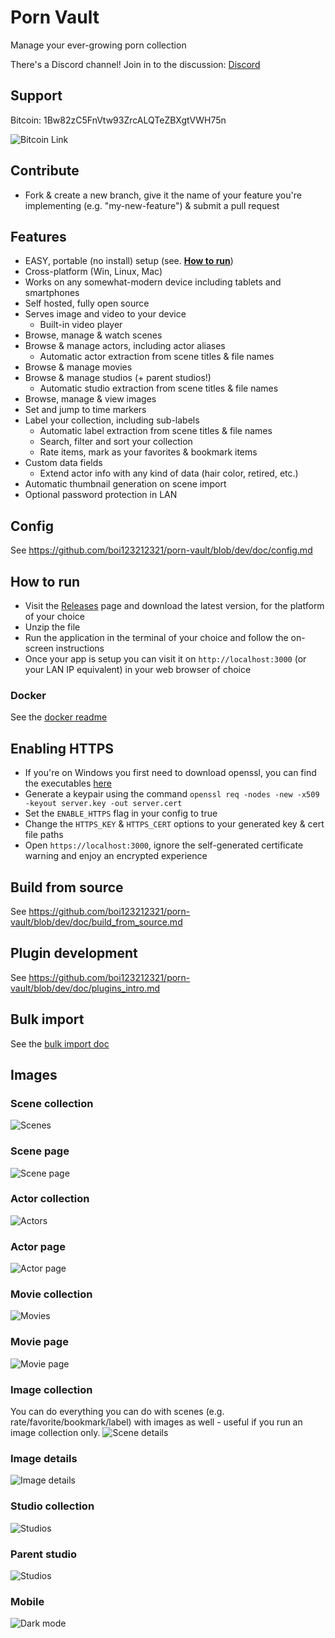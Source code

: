# Porn Vault

Manage your ever-growing porn collection

There's a Discord channel! Join in to the discussion: [Discord](https://discord.gg/t499hxK)

## Support

Bitcoin: 1Bw82zC5FnVtw93ZrcALQTeZBXgtVWH75n

![Bitcoin Link](https://raw.githubusercontent.com/boi123212321/porn-vault/master/doc/img/btc.png)

## Contribute

- Fork & create a new branch, give it the name of your feature you're implementing (e.g. "my-new-feature") & submit a pull request

## Features

- EASY, portable (no install) setup (see. [**How to run**](https://github.com/boi123212321/porn-vault#how-to-run))
- Cross-platform (Win, Linux, Mac)
- Works on any somewhat-modern device including tablets and smartphones
- Self hosted, fully open source
- Serves image and video to your device
  - Built-in video player
- Browse, manage & watch scenes
- Browse & manage actors, including actor aliases
  - Automatic actor extraction from scene titles & file names
- Browse & manage movies
- Browse & manage studios (+ parent studios!)
  - Automatic studio extraction from scene titles & file names
- Browse, manage & view images
- Set and jump to time markers
- Label your collection, including sub-labels
  - Automatic label extraction from scene titles & file names
  - Search, filter and sort your collection
  - Rate items, mark as your favorites & bookmark items
- Custom data fields
  - Extend actor info with any kind of data (hair color, retired, etc.)
- Automatic thumbnail generation on scene import
- Optional password protection in LAN

## Config

See https://github.com/boi123212321/porn-vault/blob/dev/doc/config.md

## How to run

- Visit the [Releases](https://github.com/boi123212321/porn-vault/releases) page and download the latest version, for the platform of your choice
- Unzip the file
- Run the application in the terminal of your choice and follow the on-screen instructions
- Once your app is setup you can visit it on `http://localhost:3000` (or your LAN IP equivalent) in your web browser of choice

### Docker

See the [docker readme](doc/docker.md)

## Enabling HTTPS

- If you're on Windows you first need to download openssl, you can find the executables [here](https://wiki.openssl.org/index.php/Binaries)
- Generate a keypair using the command `openssl req -nodes -new -x509 -keyout server.key -out server.cert`
- Set the `ENABLE_HTTPS` flag in your config to true
- Change the `HTTPS_KEY` & `HTTPS_CERT` options to your generated key & cert file paths
- Open `https://localhost:3000`, ignore the self-generated certificate warning and enjoy an encrypted experience

## Build from source

See https://github.com/boi123212321/porn-vault/blob/dev/doc/build_from_source.md

## Plugin development

See https://github.com/boi123212321/porn-vault/blob/dev/doc/plugins_intro.md

## Bulk import

See the [bulk import doc](doc/import.md)

## Images

### Scene collection

![Scenes](https://raw.githubusercontent.com/boi123212321/porn-vault/dev/doc/img/scene_collection.jpg)

### Scene page

![Scene page](https://raw.githubusercontent.com/boi123212321/porn-vault/dev/doc/img/scene_details.jpg)

### Actor collection

![Actors](https://raw.githubusercontent.com/boi123212321/porn-vault/dev/doc/img/actor_collection.jpg)

### Actor page

![Actor page](https://raw.githubusercontent.com/boi123212321/porn-vault/dev/doc/img/actor_details.jpg)

### Movie collection

![Movies](https://raw.githubusercontent.com/boi123212321/porn-vault/dev/doc/img/movie_collection.jpg)

### Movie page

![Movie page](https://raw.githubusercontent.com/boi123212321/porn-vault/dev/doc/img/movie_details.jpg)

### Image collection

You can do everything you can do with scenes (e.g. rate/favorite/bookmark/label) with images as well - useful if you run an image collection only.
![Scene details](https://raw.githubusercontent.com/boi123212321/porn-vault/dev/doc/img/image_collection.jpg)

### Image details

![Image details](https://raw.githubusercontent.com/boi123212321/porn-vault/dev/doc/img/image_details.jpg)

### Studio collection

![Studios](https://raw.githubusercontent.com/boi123212321/porn-vault/dev/doc/img/studio_collection.jpg)

### Parent studio

![Studios](https://raw.githubusercontent.com/boi123212321/porn-vault/dev/doc/img/parent_studio.jpg)

### Mobile

![Dark mode](https://raw.githubusercontent.com/boi123212321/porn-vault/dev/doc/img/mobile.jpg)
